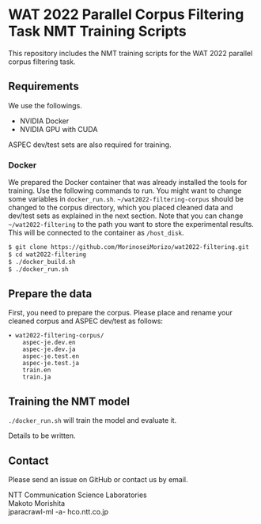 # WAT 2022 Parallel Corpus Filtering Task NMT Training Scripts
This repository includes the NMT training scripts for the WAT 2022 parallel corpus filtering task.


## Requirements
We use the followings.
- NVIDIA Docker
- NVIDIA GPU with CUDA

ASPEC dev/test sets are also required for training.


### Docker
We prepared the Docker container that was already installed the tools for training.
Use the following commands to run.
You might want to change some variables in `docker_run.sh`.
`~/wat2022-filtering-corpus` should be changed to the corpus directory, which you placed cleaned data and dev/test sets as explained in the next section.
Note that you can change `~/wat2022-filtering` to the path you want to store the experimental results.
This will be connected to the container as `/host_disk`.
``` sh
$ git clone https://github.com/MorinoseiMorizo/wat2022-filtering.git
$ cd wat2022-filtering
$ ./docker_build.sh
$ ./docker_run.sh
```


## Prepare the data
First, you need to prepare the corpus.
Please place and rename your cleaned corpus and ASPEC dev/test as follows:

``` 
▾ wat2022-filtering-corpus/
    aspec-je.dev.en
    aspec-je.dev.ja
    aspec-je.test.en
    aspec-je.test.ja
    train.en
    train.ja
```

## Training the NMT model
`./docker_run.sh` will train the model and evaluate it.

Details to be written.


## Contact
Please send an issue on GitHub or contact us by email.  

NTT Communication Science Laboratories  
Makoto Morishita  
jparacrawl-ml -a- hco.ntt.co.jp  
